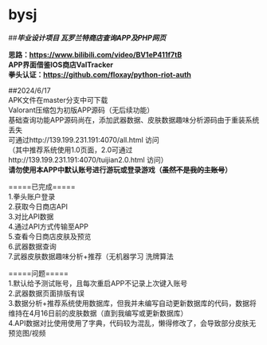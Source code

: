 # bysj  
##**_毕业设计项目 瓦罗兰特商店查询APP及PHP网页_**  
  
**思路：https://www.bilibili.com/video/BV1eP411f7tB**  
**APP界面借鉴IOS商店ValTracker**  
**拳头认证：https://github.com/floxay/python-riot-auth**  
  
##2024/6/17  
APK文件在master分支中可下载  
Valorant压缩包为初版APP源码（无后续功能）  
基础查询功能APP源码尚在，添加武器数据、皮肤数据趣味分析源码由于重装系统丢失  
可通过http://139.199.231.191:4070/all.html 访问  
（其中推荐系统使用1.0页面，2.0可通过http://139.199.231.191:4070/tuijian2.0.html 访问）  
**请勿使用本APP中默认账号进行游玩或登录游戏（~~虽然不是我的主账号~~）**  
  
  
=====已完成=====  
1.拳头账户登录  
2.获取今日商店API  
3.对比API数据  
4.通过API方式传输至APP  
5.查看今日商店皮肤及预览  
6.武器数据查询  
7.武器皮肤数据趣味分析+推荐（无机器学习 洗牌算法  
  
=====问题=====  
1.默认给予测试账号，且每次重启APP不记录上次键入账号  
2.武器数据页面排版有误  
3.数据分析+推荐系统使用数据库，但我并未编写自动更新数据库的代码，数据将维持在4月16日前的皮肤数据（直到我编写或更新数据库）  
4.API数据对比使用使用了字典，代码较为混乱，懒得修改了，会导致部分皮肤无预览图/视频  

